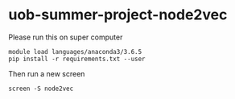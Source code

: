 # uob-summer-project-node2vec
Please run this on super computer
```
module load languages/anaconda3/3.6.5
pip install -r requirements.txt --user
```

Then run a new screen
```
screen -S node2vec
```
